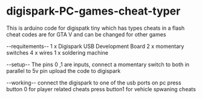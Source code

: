 # digispark-PC-games-cheat-typer

This is arduino code for digispatk tiny which has types cheats in a flash 
cheat codes are for GTA V and can be changed for other games


--requitements--
1 x Digispark USB Development Board
2 x momentary switches
4 x wires
1 x soldering machine


--setup-- 
The pins 0 ,1 are inputs, connect a momentary switch to both in parallel to 5v pin
upload the code to digispark


--working--
connect the digispark to one of the usb ports on pc
press button 0 for player related cheats
press button1 for vehicle spwaning cheats
